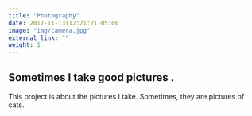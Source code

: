 ```yaml
---
title: "Photography"
date: 2017-11-13T12:21:21-05:00
image: "img/camera.jpg"
external_link: ""
weight: 1
---
```


## Sometimes I take good pictures .

This project is about the pictures I take. Sometimes, they are pictures of cats.